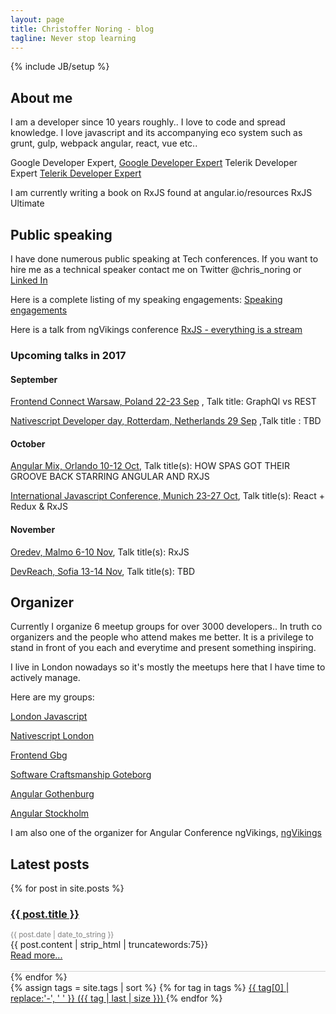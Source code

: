 ```yaml
---
layout: page
title: Christoffer Noring - blog
tagline: Never stop learning
---
```

{% include JB/setup %}

## About me
I am a developer since 10 years roughly.. I love to code and spread knowledge.
I love javascript and its accompanying eco system such as grunt, gulp, webpack  angular, react, vue etc..

Google Developer Expert,  [Google Developer Expert](https://developers.google.com/experts/people/christoffer-noring)
Telerik Developer Expert [Telerik Developer Expert](http://developer.telerik.com/community/developer-experts/)

I am currently writing a book on RxJS found at angular.io/resources RxJS Ultimate

## Public speaking
I have done numerous public speaking at Tech conferences. If you want to hire me as a technical speaker contact me on Twitter @chris_noring or [Linked In](https://www.linkedin.com/in/christoffer-noring-3257061/)

Here is a complete listing of my speaking engagements:
[Speaking engagements](http://lanyrd.com/profile/chris_noring/)

Here is a talk from ngVikings conference
[RxJS - everything is a stream](https://opbeat.com/community/posts/rxjs-everything-is-a-stream-by-christoffer-noring/)

### Upcoming talks in 2017
#### September

[Frontend Connect Warsaw, Poland 22-23 Sep](http://frontend-con.io/#speakers)
, Talk title: GraphQl vs REST 

[Nativescript Developer day, Rotterdam, Netherlands 29 Sep]() ,Talk title : TBD


#### October
[Angular Mix, Orlando 10-12 Oct](https://angularmix.com/#!/speakers/Christoffer%20Noring), Talk title(s): HOW SPAS GOT THEIR GROOVE BACK STARRING ANGULAR AND RXJS 

[International Javascript Conference, Munich 23-27 Oct](https://javascript-conference.com/programm-de/), Talk title(s): React + Redux  & RxJS 

#### November
[Oredev, Malmo 6-10 Nov](http://oredev.org/2017/sessions), Talk title(s): RxJS 

[DevReach, Sofia 13-14 Nov](http://devreach.com/), Talk title(s): TBD 



## Organizer
Currently I organize 6 meetup groups for over 3000 developers.. In truth co organizers and the people who attend makes me better. It is a privilege to stand in front of you each and everytime and present something inspiring.

I live in London nowadays so it's mostly the meetups here that I have time to actively manage.

Here are my groups:

[London Javascript](https://www.meetup.com/London-Javascript/)

[Nativescript London](https://www.meetup.com/NativeScript-London/)

[Frontend Gbg](https://www.meetup.com/Frontend-Gbg/)

[Software Craftsmanship Goteborg](https://www.meetup.com/Software-Craftsmanship-Goteborg/)

[Angular Gothenburg](https://www.meetup.com/AngularJS-Gothenburg/)

[Angular Stockholm](https://www.meetup.com/ngStockholm/)


I am also one of the organizer for Angular Conference ngVikings, [ngVikings](https://ngvikings.org/)


## Latest posts

<div class="posts col-md-10">

  {% for post in site.posts %}
  <div style="border-bottom:solid 1px lightgray"> 
    <h3>  
      <a href="{{ BASE_PATH }}{{ post.url }}">{{ post.title }}</a>
    </h3>  
    <div style="color:grey; font-size: smaller">{{ post.date | date_to_string }}</div>   
    {{ post.content | strip_html | truncatewords:75}}<br>
    <a href="{{ post.url }}">Read more...</a><br><br>

  </div>
  {% endfor %}
</div>
<div class="col-md-2">
  {% assign tags = site.tags | sort %}
  {% for tag in tags %}
  <span class="site-tag">
      <a href="/tags.html#{{ tag | first | slugify }}-ref"
          style="font-size: {{ tag | last | size  |  times: 4 | plus: 80  }}%">
              {{ tag[0] | replace:'-', ' ' }} ({{ tag | last | size }})
      </a>
  </span>
  {% endfor %}


</div> 





